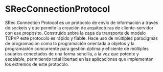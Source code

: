 # SRecConnectionProtocol
SRec Connection Protocol es un protocolo de envío de información a través de sockets y que permite la creación de 
arquitecturas de cliente-servidor con ese propósito. Construido sobre la capa de transporte de modelo TCP/IP este 
protocolo es rápido y fiable. Hace uso de múltiples paradigmas de programación como la programación orientada a objetos 
y la programación concurrente para gestión óptima y eficiente de múltiples usuarios conectados de una forma sencilla, 
a la vez que potente y escalable, permitiendo total libertad en las aplicaciones que implementan los extremos de este protocolo. 
